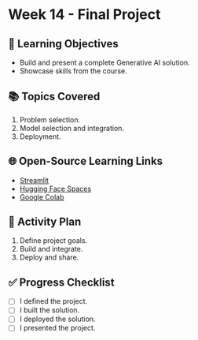
# Week 14 - Final Project

## 🎯 Learning Objectives
- Build and present a complete Generative AI solution.
- Showcase skills from the course.

## 📚 Topics Covered
1. Problem selection.
2. Model selection and integration.
3. Deployment.

## 🌐 Open-Source Learning Links
- [Streamlit](https://streamlit.io/)
- [Hugging Face Spaces](https://huggingface.co/spaces)
- [Google Colab](https://colab.research.google.com/)

## 📝 Activity Plan
1. Define project goals.
2. Build and integrate.
3. Deploy and share.

## ✅ Progress Checklist
- [ ] I defined the project.
- [ ] I built the solution.
- [ ] I deployed the solution.
- [ ] I presented the project.
